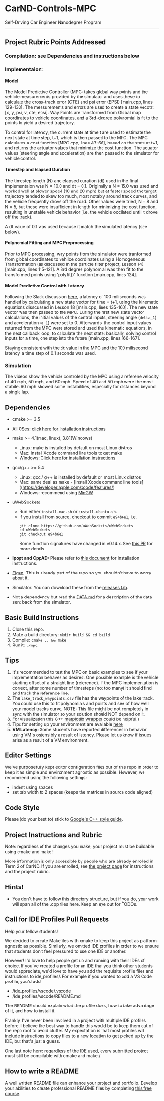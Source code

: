 # CarND-Controls-MPC
Self-Driving Car Engineer Nanodegree Program

---
## Project Rubric Points Addressed
### Compilation: see Dependencies and instructions below

### Implementaion:
#### Model
The Model Predictive Controller (MPC) takes global way points and the vehicle measurements provided by the simulator and uses these to calculate the cross-track error (CTE) and psi error (EPSI) [main.cpp, lines 129-133]. The measurements and errors are used to create a state vecotr: [x, y, psi, v, cte, epsi]. Way Points are transformed from Global map coordinates to vehicle coordinates, and a 3rd-degree polynomial is fit to the points to yield a desired trajectory. 

To control for latency, the current state at time t are used to estimate the next state at time step, t+1, which is then passed to the MPC. The MPC calculates a cost function [MPC.cpp, lines 47-66], based on the state at t+1, and returns the actuator values that minimize the cost function. The acuator values (steering angle and acceleration) are then passed to the simulator for vehicle control.

#### Timestep and Elapsed Duration
The timestep length (N) and elapsed duration (dt) used in the final implementaion was N = 10.0 and dt = 0.1. Originally a N = 15.0 was used and worked well at slower speed (10 and 20 mph) but at faster speed the target trajectory tended to skew too much, most notably around track curves, and the vehicle frequently drove off the road. Other values were tried, N = 8 and N = 5, but these were insufficient in length for minimizing the cost function, resulting in unstable vehicle behavior (i.e. the vehicle occilated until it drove off the track). 

A dt value of 0.1 was used because it match the simulated latency (see below). 

#### Polynomial Fitting and MPC Preprocessing
Prior to MPC processing, way points from the simulator were tranformed from global coordinates to vehilce coordinates using a Homogeneous Transformation (as discussed in the particle filter project, Lesson 14) [main.cpp, lines 115-121]. A 3rd degree polynomial was then fit to the transformed points using 'polyfit()' function [main.cpp, lines 124]. 

#### Model Predictive Control with Latency
Following the Slack discussion [here]("https://carnd.slack.com/archives/C54DV4BK6/p1538209080000100"), a latency of 100 miliseconds was handled by calculating a new state vector for time = t+1, using the kinematic equations disscussed in Lesson 18 [main.cpp, lines 135-160]. The new state vector was then passed to the MPC. During the first new state vector calculations, the initial values of the control inputs, steering angle (`delta_1`) and acceleration (`a_1`) were set to 0. Afterwards, the control input values returned from the MPC were stored and used the kinematic equations, in the next callback loop, to calculate the next state: basically, solving control inputs for a time, one step into the future [main.cpp, lines 166-167]. 

Staying consistent with the `dt` value in the MPC and the 100 milisecond latency, a time step of 0.1 seconds was used. 

### Simulation
The videos show the vehicle controled by the MPC using a referene velocity of 40 mph, 50 mph, and 60 mph. Speed of 40 and 50 mph were the most stabile. 60 mph showed some instabilities, especially for distances beyond a single lap. 



## Dependencies

* cmake >= 3.5
 * All OSes: [click here for installation instructions](https://cmake.org/install/)
* make >= 4.1(mac, linux), 3.81(Windows)
  * Linux: make is installed by default on most Linux distros
  * Mac: [install Xcode command line tools to get make](https://developer.apple.com/xcode/features/)
  * Windows: [Click here for installation instructions](http://gnuwin32.sourceforge.net/packages/make.htm)
* gcc/g++ >= 5.4
  * Linux: gcc / g++ is installed by default on most Linux distros
  * Mac: same deal as make - [install Xcode command line tools]((https://developer.apple.com/xcode/features/)
  * Windows: recommend using [MinGW](http://www.mingw.org/)
* [uWebSockets](https://github.com/uWebSockets/uWebSockets)
  * Run either `install-mac.sh` or `install-ubuntu.sh`.
  * If you install from source, checkout to commit `e94b6e1`, i.e.
    ```
    git clone https://github.com/uWebSockets/uWebSockets
    cd uWebSockets
    git checkout e94b6e1
    ```
    Some function signatures have changed in v0.14.x. See [this PR](https://github.com/udacity/CarND-MPC-Project/pull/3) for more details.

* **Ipopt and CppAD:** Please refer to [this document](https://github.com/udacity/CarND-MPC-Project/blob/master/install_Ipopt_CppAD.md) for installation instructions.
* [Eigen](http://eigen.tuxfamily.org/index.php?title=Main_Page). This is already part of the repo so you shouldn't have to worry about it.
* Simulator. You can download these from the [releases tab](https://github.com/udacity/self-driving-car-sim/releases).
* Not a dependency but read the [DATA.md](./DATA.md) for a description of the data sent back from the simulator.


## Basic Build Instructions

1. Clone this repo.
2. Make a build directory: `mkdir build && cd build`
3. Compile: `cmake .. && make`
4. Run it: `./mpc`.

## Tips

1. It's recommended to test the MPC on basic examples to see if your implementation behaves as desired. One possible example
is the vehicle starting offset of a straight line (reference). If the MPC implementation is correct, after some number of timesteps
(not too many) it should find and track the reference line.
2. The `lake_track_waypoints.csv` file has the waypoints of the lake track. You could use this to fit polynomials and points and see of how well your model tracks curve. NOTE: This file might be not completely in sync with the simulator so your solution should NOT depend on it.
3. For visualization this C++ [matplotlib wrapper](https://github.com/lava/matplotlib-cpp) could be helpful.)
4.  Tips for setting up your environment are available [here](https://classroom.udacity.com/nanodegrees/nd013/parts/40f38239-66b6-46ec-ae68-03afd8a601c8/modules/0949fca6-b379-42af-a919-ee50aa304e6a/lessons/f758c44c-5e40-4e01-93b5-1a82aa4e044f/concepts/23d376c7-0195-4276-bdf0-e02f1f3c665d)
5. **VM Latency:** Some students have reported differences in behavior using VM's ostensibly a result of latency.  Please let us know if issues arise as a result of a VM environment.

## Editor Settings

We've purposefully kept editor configuration files out of this repo in order to
keep it as simple and environment agnostic as possible. However, we recommend
using the following settings:

* indent using spaces
* set tab width to 2 spaces (keeps the matrices in source code aligned)

## Code Style

Please (do your best to) stick to [Google's C++ style guide](https://google.github.io/styleguide/cppguide.html).

## Project Instructions and Rubric

Note: regardless of the changes you make, your project must be buildable using
cmake and make!

More information is only accessible by people who are already enrolled in Term 2
of CarND. If you are enrolled, see [the project page](https://classroom.udacity.com/nanodegrees/nd013/parts/40f38239-66b6-46ec-ae68-03afd8a601c8/modules/f1820894-8322-4bb3-81aa-b26b3c6dcbaf/lessons/b1ff3be0-c904-438e-aad3-2b5379f0e0c3/concepts/1a2255a0-e23c-44cf-8d41-39b8a3c8264a)
for instructions and the project rubric.

## Hints!

* You don't have to follow this directory structure, but if you do, your work
  will span all of the .cpp files here. Keep an eye out for TODOs.

## Call for IDE Profiles Pull Requests

Help your fellow students!

We decided to create Makefiles with cmake to keep this project as platform
agnostic as possible. Similarly, we omitted IDE profiles in order to we ensure
that students don't feel pressured to use one IDE or another.

However! I'd love to help people get up and running with their IDEs of choice.
If you've created a profile for an IDE that you think other students would
appreciate, we'd love to have you add the requisite profile files and
instructions to ide_profiles/. For example if you wanted to add a VS Code
profile, you'd add:

* /ide_profiles/vscode/.vscode
* /ide_profiles/vscode/README.md

The README should explain what the profile does, how to take advantage of it,
and how to install it.

Frankly, I've never been involved in a project with multiple IDE profiles
before. I believe the best way to handle this would be to keep them out of the
repo root to avoid clutter. My expectation is that most profiles will include
instructions to copy files to a new location to get picked up by the IDE, but
that's just a guess.

One last note here: regardless of the IDE used, every submitted project must
still be compilable with cmake and make./

## How to write a README
A well written README file can enhance your project and portfolio.  Develop your abilities to create professional README files by completing [this free course](https://www.udacity.com/course/writing-readmes--ud777).
